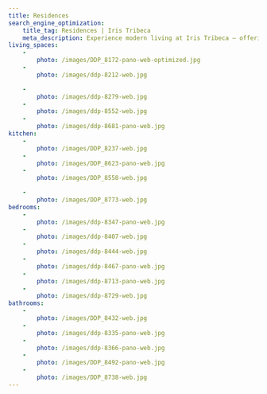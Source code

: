 ```yaml
---
title: Residences
search_engine_optimization:
    title_tag: Residences | Iris Tribeca
    meta_description: Experience modern living at Iris Tribeca – offering residences with ample natural light, privacy, and tranquility. Integrated technology like smart-home ready pre-wiring, sound-dampening floor-to-ceiling curtain wall windows and flooring.
living_spaces:
    -
        photo: /images/DDP_8172-pano-web-optimized.jpg
    -
        photo: /images/ddp-8212-web.jpg

    -
        photo: /images/ddp-8279-web.jpg
    -
        photo: /images/ddp-8552-web.jpg
    -
        photo: /images/ddp-8681-pano-web.jpg
kitchen:
    -
        photo: /images/DDP_8237-web.jpg
    -
        photo: /images/DDP_8623-pano-web.jpg
    -
        photo: /images/DDP_8558-web.jpg

    -
        photo: /images/DDP_8773-web.jpg
bedrooms:
    -
        photo: /images/ddp-8347-pano-web.jpg
    -
        photo: /images/ddp-8407-web.jpg
    -
        photo: /images/ddp-8444-web.jpg
    -
        photo: /images/ddp-8467-pano-web.jpg
    -
        photo: /images/ddp-8713-pano-web.jpg
    -
        photo: /images/ddp-8729-web.jpg
bathrooms:
    -
        photo: /images/DDP_8432-web.jpg
    -
        photo: /images/ddp-8335-pano-web.jpg
    -
        photo: /images/ddp-8366-pano-web.jpg
    -
        photo: /images/DDP_8492-pano-web.jpg
    -
        photo: /images/DDP_8738-web.jpg
---
```


